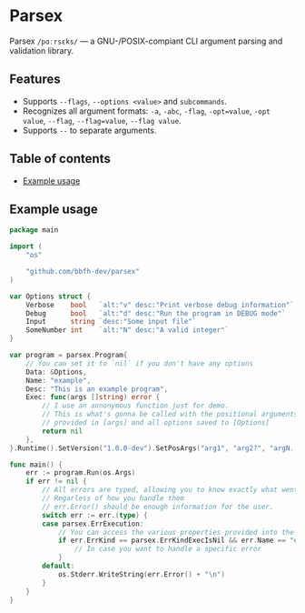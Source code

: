 # Parsex

Parsex `/pɑːrsɛks/` — a GNU-/POSIX-compiant CLI argument parsing and validation library.

## Features

- Supports `--flags`, `--options <value>` and `subcommands`.
- Recognizes all argument formats: `-a`, `-abc`, `-flag`, `-opt=value`, `-opt value`, `--flag`, `--flag=value`, `--flag value`.
- Supports `--` to separate arguments.

## Table of contents

<!-- vim-markdown-toc GFM -->

* [Example usage](#example-usage)

<!-- vim-markdown-toc -->

## Example usage

```go
package main

import (
    "os"

    "github.com/bbfh-dev/parsex"
)

var Options struct {
    Verbose    bool   `alt:"v" desc:"Print verbose debug information"`
    Debug      bool   `alt:"d" desc:"Run the program in DEBUG mode"`
    Input      string `desc:"Some input file"`
    SomeNumber int    `alt:"N" desc:"A valid integer"`
}

var program = parsex.Program{
    // You can set it to `nil` if you don't have any options
    Data: &Options,
    Name: "example",
    Desc: "This is an example program",
    Exec: func(args []string) error {
        // I use an annonymous function just for demo.
        // This is what's gonna be called with the positional arguments
        // provided in [args] and all options saved to [Options]
        return nil
    },
}.Runtime().SetVersion("1.0.0-dev").SetPosArgs("arg1", "arg2?", "argN...")

func main() {
    err := program.Run(os.Args)
    if err != nil {
        // All errors are typed, allowing you to know exactly what went wrong.
        // Regarless of how you handle them
        // err.Error() should be enough information for the user.
        switch err := err.(type) {
        case parsex.ErrExecution:
            // You can access the various properties provided into the error
            if err.ErrKind == parsex.ErrKindExecIsNil && err.Name == "example" {
                // In case you want to handle a specific error
            }
        default:
            os.Stderr.WriteString(err.Error() + "\n")
        }
    }
}
```
